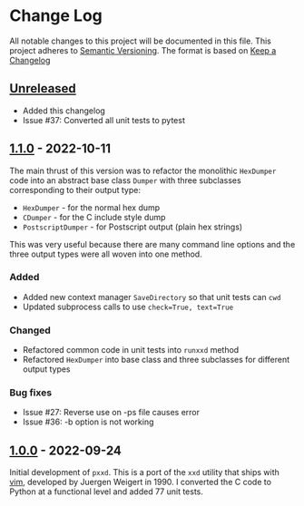 # Change Log
All notable changes to this project will be documented in this file.
This project adheres to [Semantic Versioning](http://semver.org/).
The format is based on [Keep a Changelog](http://keepachangelog.com/)

## [Unreleased]
- Added this changelog
- Issue #37: Converted all unit tests to pytest

## [1.1.0] - 2022-10-11

The main thrust of this version was to refactor the monolithic `HexDumper`
code into an abstract base class `Dumper` with three subclasses corresponding
to their output type:
- `HexDumper` - for the normal hex dump
- `CDumper` - for the C include style dump
- `PostscriptDumper` - for Postscript output (plain hex strings)

This was very useful because there are many command line options
and the three output types were all woven into one method.

### Added
- Added new context manager `SaveDirectory` so that unit tests can `cwd`
- Updated subprocess calls to use `check=True, text=True`

### Changed
- Refactored common code in unit tests into `runxxd` method
- Refactored `HexDumper` into base class and three subclasses for different output types

### Bug fixes
- Issue #27: Reverse use on -ps file causes error
- Issue #36: -b option is not working 

## [1.0.0] - 2022-09-24

Initial development of `pxxd`.  This is a port of the `xxd` utility that ships
with [vim](https://www.vim.org/), developed by Juergen Weigert in 1990.  I converted
the C code to Python at a functional level and added 77 unit tests.

[Unreleased]: https://github.com/philhanna/xxd/compare/1.1.0..HEAD
[1.1.0]: https://github.com/philhanna/xxd/compare/1.0.0..1.1.0
[1.0.0]: https://github.com/philhanna/xxd/compare/2cc47..1.1.0
